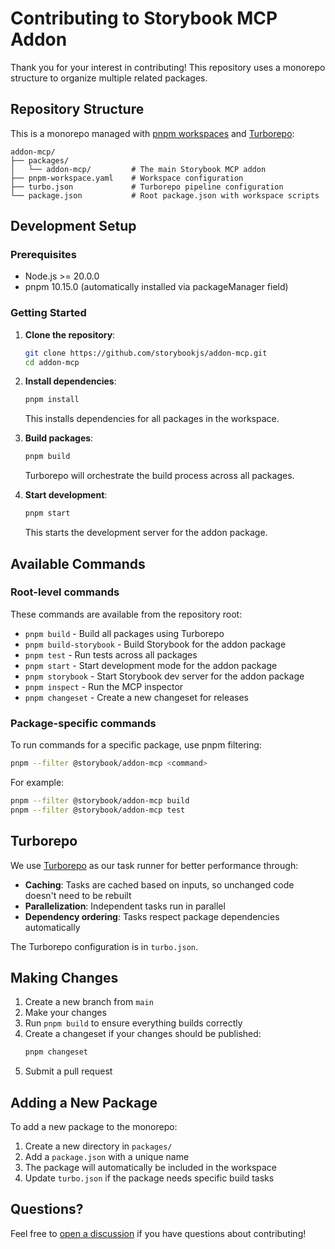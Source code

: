 # Contributing to Storybook MCP Addon

Thank you for your interest in contributing! This repository uses a monorepo structure to organize multiple related packages.

## Repository Structure

This is a monorepo managed with [pnpm workspaces](https://pnpm.io/workspaces) and [Turborepo](https://turborepo.com):

```
addon-mcp/
├── packages/
│   └── addon-mcp/         # The main Storybook MCP addon
├── pnpm-workspace.yaml    # Workspace configuration
├── turbo.json             # Turborepo pipeline configuration
└── package.json           # Root package.json with workspace scripts
```

## Development Setup

### Prerequisites

- Node.js >= 20.0.0
- pnpm 10.15.0 (automatically installed via packageManager field)

### Getting Started

1. **Clone the repository**:
   ```bash
   git clone https://github.com/storybookjs/addon-mcp.git
   cd addon-mcp
   ```

2. **Install dependencies**:
   ```bash
   pnpm install
   ```
   This installs dependencies for all packages in the workspace.

3. **Build packages**:
   ```bash
   pnpm build
   ```
   Turborepo will orchestrate the build process across all packages.

4. **Start development**:
   ```bash
   pnpm start
   ```
   This starts the development server for the addon package.

## Available Commands

### Root-level commands

These commands are available from the repository root:

- `pnpm build` - Build all packages using Turborepo
- `pnpm build-storybook` - Build Storybook for the addon package
- `pnpm test` - Run tests across all packages
- `pnpm start` - Start development mode for the addon package
- `pnpm storybook` - Start Storybook dev server for the addon package
- `pnpm inspect` - Run the MCP inspector
- `pnpm changeset` - Create a new changeset for releases

### Package-specific commands

To run commands for a specific package, use pnpm filtering:

```bash
pnpm --filter @storybook/addon-mcp <command>
```

For example:
```bash
pnpm --filter @storybook/addon-mcp build
pnpm --filter @storybook/addon-mcp test
```

## Turborepo

We use [Turborepo](https://turborepo.com) as our task runner for better performance through:

- **Caching**: Tasks are cached based on inputs, so unchanged code doesn't need to be rebuilt
- **Parallelization**: Independent tasks run in parallel
- **Dependency ordering**: Tasks respect package dependencies automatically

The Turborepo configuration is in `turbo.json`.

## Making Changes

1. Create a new branch from `main`
2. Make your changes
3. Run `pnpm build` to ensure everything builds correctly
4. Create a changeset if your changes should be published:
   ```bash
   pnpm changeset
   ```
5. Submit a pull request

## Adding a New Package

To add a new package to the monorepo:

1. Create a new directory in `packages/`
2. Add a `package.json` with a unique name
3. The package will automatically be included in the workspace
4. Update `turbo.json` if the package needs specific build tasks

## Questions?

Feel free to [open a discussion](https://github.com/storybookjs/addon-mcp/discussions) if you have questions about contributing!
